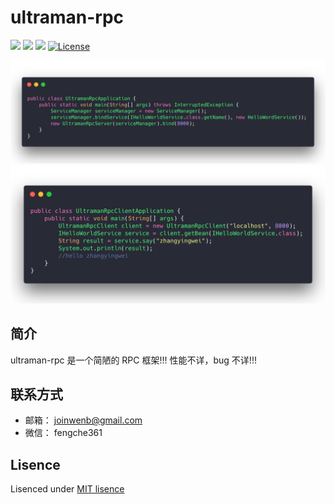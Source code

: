 # ultraman-rpc

[![](https://travis-ci.org/zhangyingwei/ultraman-rpc.svg?branch=master)](https://travis-ci.org/zhangyingwei/ultraman-rpc)
[![](https://img.shields.io/badge/language-java-orange.svg)]()
[![](https://img.shields.io/badge/jdk-1.8-green.svg)]()
[![License](http://img.shields.io/:license-MIT-blue.svg)](https://mit-license.org/)

![userver](docs/images/userver.png)
![uclient](docs/images/uclient.png)

## 简介

ultraman-rpc 是一个简陋的 RPC 框架!!! 性能不详，bug 不详!!!

## 联系方式

* 邮箱： joinwenb@gmail.com
* 微信： fengche361

## Lisence

Lisenced under [MIT lisence](./LICENSE)
